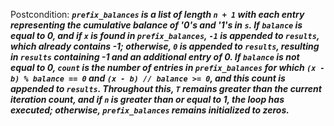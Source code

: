 Postcondition: ***`prefix_balances` is a list of length `n + 1` with each entry representing the cumulative balance of '0's and '1's in `s`. If `balance` is equal to 0, and if `x` is found in `prefix_balances`, `-1` is appended to `results`, which already contains -1; otherwise, `0` is appended to `results`, resulting in `results` containing -1 and an additional entry of 0. If `balance` is not equal to 0, `count` is the number of entries in `prefix_balances` for which `(x - b) % balance == 0` and `(x - b) // balance >= 0`, and this count is appended to `results`. Throughout this, `T` remains greater than the current iteration count, and if `n` is greater than or equal to 1, the loop has executed; otherwise, `prefix_balances` remains initialized to zeros.***